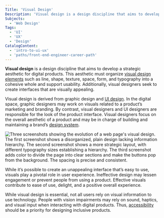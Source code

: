 ```yaml
---
Title: 'Visual Design'
Description: 'Visual design is a design discipline that aims to develop a strategic aesthetic for digital products.'
Subjects:
  - 'Web Design'
Tags:
  - 'UI'
  - 'UX'
  - 'Design'
CatalogContent:
  - 'intro-to-ui-ux'
  - 'paths/front-end-engineer-career-path'
---
```


**Visual design** is a design discipline that aims to develop a strategic aesthetic for digital products. This aesthetic must organize [visual design elements](https://www.codecademy.com/resources/docs/uiux/visual-design-elements) such as line, shape, texture, space, form, and typography into a cohesive whole and support usability. Additionally, visual designers seek to create interfaces that are visually appealing.

Visual design is derived from graphic design and [UI design](https://www.codecademy.com/resources/docs/uiux/ui-design). In the digital space, graphic designers may work on visuals related to a product’s marketing and branding. By contrast, visual designers and UI designers are responsible for the look of the product interface. Visual designers focus on the overall aesthetic of a product and may be in charge of building and maintaining a brand’s [design system](https://www.codecademy.com/resources/docs/uiux/design-system).

![Three screenshots showing the evolution of a web page's visual design. The first screenshot shows a disorganized, plain design lacking information hierarchy. The second screenshot shows a more strategic layout, with different typography sizes establishing a hierarchy. The third screenshot adds color to divide the page into clear sections and make the buttons pop from the background. The spacing is precise and consistent.](https://raw.githubusercontent.com/Codecademy/docs/main/media/visual-design.png)

While it’s possible to create an unappealing interface that’s easy to use, visuals play a pivotal role in user experience. Ineffective design may lessen engagement or prevent people from using a product. Effective visuals contribute to ease of use, delight, and a positive overall experience.

While visual design is essential, not all users rely on visual information to use technology. People with vision impairments may rely on sound, haptics, and visual input when interacting with digital products. Thus, [accessibility](https://www.codecademy.com/resources/docs/uiux/accessibility) should be a priority for designing inclusive products.
